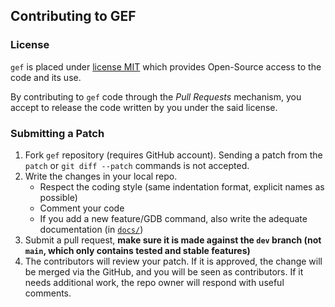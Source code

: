 ## Contributing to GEF ##

### License ###

`gef` is placed under [license MIT](https://github.com/hugsy/gef/blob/main/LICENSE) which provides Open-Source access to the code and its use.

By contributing to `gef` code through the _Pull Requests_ mechanism, you accept to release the code written by you under the said license.


### Submitting a Patch ###

1. Fork `gef` repository (requires GitHub account). Sending a patch from the
   `patch` or `git diff --patch` commands is not accepted.
1. Write the changes in your local repo.
    * Respect the coding style (same indentation format, explicit names as possible)
    * Comment your code
    * If you add a new feature/GDB command, also write the adequate
      documentation (in [`docs/`](docs/))
1. Submit a pull request, **make sure it is made against the `dev` branch (not `main`, which only contains tested and stable features)**
1. The contributors will review your patch. If it is approved, the change will
   be merged via the GitHub, and you will be seen as contributors. If it needs
   additional work, the repo owner will respond with useful comments.

